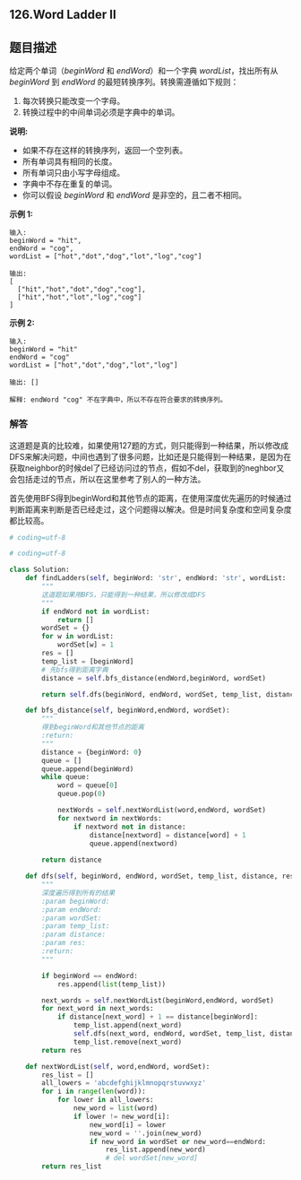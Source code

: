 ## 126.Word Ladder II

## 题目描述

给定两个单词（*beginWord* 和 *endWord*）和一个字典 *wordList*，找出所有从 *beginWord* 到 *endWord* 的最短转换序列。转换需遵循如下规则：

1. 每次转换只能改变一个字母。
2. 转换过程中的中间单词必须是字典中的单词。

**说明:**

- 如果不存在这样的转换序列，返回一个空列表。
- 所有单词具有相同的长度。
- 所有单词只由小写字母组成。
- 字典中不存在重复的单词。
- 你可以假设 *beginWord* 和 *endWord* 是非空的，且二者不相同。

**示例 1:**

```
输入:
beginWord = "hit",
endWord = "cog",
wordList = ["hot","dot","dog","lot","log","cog"]

输出:
[
  ["hit","hot","dot","dog","cog"],
  ["hit","hot","lot","log","cog"]
]
```

**示例 2:**

```
输入:
beginWord = "hit"
endWord = "cog"
wordList = ["hot","dot","dog","lot","log"]

输出: []

解释: endWord "cog" 不在字典中，所以不存在符合要求的转换序列。
```



### 解答

​	这道题是真的比较难，如果使用127题的方式，则只能得到一种结果，所以修改成DFS来解决问题，中间也遇到了很多问题，比如还是只能得到一种结果，是因为在获取neighbor的时候del了已经访问过的节点，假如不del，获取到的neghbor又会包括走过的节点，所以在这里参考了别人的一种方法。

​	首先使用BFS得到beginWord和其他节点的距离，在使用深度优先遍历的时候通过判断距离来判断是否已经走过，这个问题得以解决。但是时间复杂度和空间复杂度都比较高。

```python
# coding=utf-8

# coding=utf-8

class Solution:
    def findLadders(self, beginWord: 'str', endWord: 'str', wordList: 'List[str]') -> 'List[List[str]]':
        """
        这道题如果用BFS，只能得到一种结果，所以修改成DFS
        """
        if endWord not in wordList:
            return []
        wordSet = {}
        for w in wordList:
            wordSet[w] = 1
        res = []
        temp_list = [beginWord]
        # 先bfs得到距离字典
        distance = self.bfs_distance(endWord,beginWord, wordSet)

        return self.dfs(beginWord, endWord, wordSet, temp_list, distance, res)

    def bfs_distance(self, beginWord,endWord, wordSet):
        """
        得到beginWord和其他节点的距离
        :return:
        """
        distance = {beginWord: 0}
        queue = []
        queue.append(beginWord)
        while queue:
            word = queue[0]
            queue.pop(0)

            nextWords = self.nextWordList(word,endWord, wordSet)
            for nextword in nextWords:
                if nextword not in distance:
                    distance[nextword] = distance[word] + 1
                    queue.append(nextword)
        
        return distance

    def dfs(self, beginWord, endWord, wordSet, temp_list, distance, res):
        """
        深度遍历得到所有的结果
        :param beginWord:
        :param endWord:
        :param wordSet:
        :param temp_list:
        :param distance:
        :param res:
        :return:
        """

        if beginWord == endWord:
            res.append(list(temp_list))

        next_words = self.nextWordList(beginWord,endWord, wordSet)
        for next_word in next_words:
            if distance[next_word] + 1 == distance[beginWord]:
                temp_list.append(next_word)
                self.dfs(next_word, endWord, wordSet, temp_list, distance, res)
                temp_list.remove(next_word)
        return res

    def nextWordList(self, word,endWord, wordSet):
        res_list = []
        all_lowers = 'abcdefghijklmnopqrstuvwxyz'
        for i in range(len(word)):
            for lower in all_lowers:
                new_word = list(word)
                if lower != new_word[i]:
                    new_word[i] = lower
                    new_word = ''.join(new_word)
                    if new_word in wordSet or new_word==endWord:
                        res_list.append(new_word)
                        # del wordSet[new_word]
        return res_list
```

